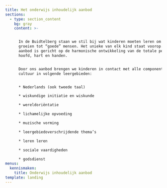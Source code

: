 ```yaml
---
title: Het onderwijs inhoudelijk aanbod
sections:
  - type: section_content
    bg: gray
    content: >-


      In de Buidtelberg staan we stil bij wat kinderen moeten leren om op te
      groeien tot “goede” mensen. Het unieke van elk kind staat voorop. Ons
      aanbod is gericht op de harmonische ontwikkeling van de totale persoon:
      hoofd, hart en handen.


      Door ons aanbod brengen we kinderen in contact met alle componenten van de
      cultuur in volgende leergebieden:


      * Nederlands (ook tweede taal)

      * wiskundige initiatie en wiskunde

      * wereldoriëntatie

      * lichamelijke opvoeding

      * muzische vorming

      * leergebiedoverschrijdende thema’s

      * leren leren

      * sociale vaardigheden

      * godsdienst
menus:
  kennismaken:
    title: Onderwijs inhoudelijk aanbod
template: landing
---
```

